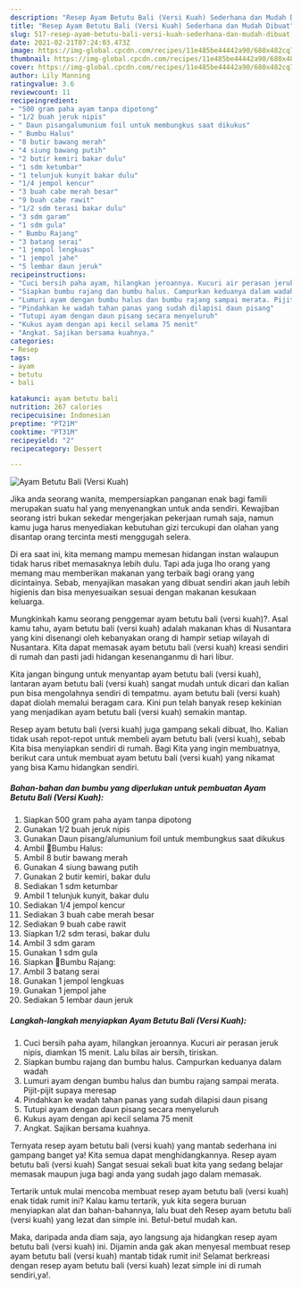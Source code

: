 ```yaml
---
description: "Resep Ayam Betutu Bali (Versi Kuah) Sederhana dan Mudah Dibuat"
title: "Resep Ayam Betutu Bali (Versi Kuah) Sederhana dan Mudah Dibuat"
slug: 517-resep-ayam-betutu-bali-versi-kuah-sederhana-dan-mudah-dibuat
date: 2021-02-21T07:24:03.473Z
image: https://img-global.cpcdn.com/recipes/11e485be44442a90/680x482cq70/ayam-betutu-bali-versi-kuah-foto-resep-utama.jpg
thumbnail: https://img-global.cpcdn.com/recipes/11e485be44442a90/680x482cq70/ayam-betutu-bali-versi-kuah-foto-resep-utama.jpg
cover: https://img-global.cpcdn.com/recipes/11e485be44442a90/680x482cq70/ayam-betutu-bali-versi-kuah-foto-resep-utama.jpg
author: Lily Manning
ratingvalue: 3.6
reviewcount: 11
recipeingredient:
- "500 gram paha ayam tanpa dipotong"
- "1/2 buah jeruk nipis"
- " Daun pisangalumunium foil untuk membungkus saat dikukus"
- " Bumbu Halus"
- "8 butir bawang merah"
- "4 siung bawang putih"
- "2 butir kemiri bakar dulu"
- "1 sdm ketumbar"
- "1 telunjuk kunyit bakar dulu"
- "1/4 jempol kencur"
- "3 buah cabe merah besar"
- "9 buah cabe rawit"
- "1/2 sdm terasi bakar dulu"
- "3 sdm garam"
- "1 sdm gula"
- " Bumbu Rajang"
- "3 batang serai"
- "1 jempol lengkuas"
- "1 jempol jahe"
- "5 lembar daun jeruk"
recipeinstructions:
- "Cuci bersih paha ayam, hilangkan jeroannya. Kucuri air perasan jeruk nipis, diamkan 15 menit. Lalu bilas air bersih, tiriskan."
- "Siapkan bumbu rajang dan bumbu halus. Campurkan keduanya dalam wadah"
- "Lumuri ayam dengan bumbu halus dan bumbu rajang sampai merata. Pijit-pijit supaya meresap"
- "Pindahkan ke wadah tahan panas yang sudah dilapisi daun pisang"
- "Tutupi ayam dengan daun pisang secara menyeluruh"
- "Kukus ayam dengan api kecil selama 75 menit"
- "Angkat. Sajikan bersama kuahnya."
categories:
- Resep
tags:
- ayam
- betutu
- bali

katakunci: ayam betutu bali 
nutrition: 267 calories
recipecuisine: Indonesian
preptime: "PT21M"
cooktime: "PT31M"
recipeyield: "2"
recipecategory: Dessert

---
```



![Ayam Betutu Bali (Versi Kuah)](https://img-global.cpcdn.com/recipes/11e485be44442a90/680x482cq70/ayam-betutu-bali-versi-kuah-foto-resep-utama.jpg)

Jika anda seorang wanita, mempersiapkan panganan enak bagi famili merupakan suatu hal yang menyenangkan untuk anda sendiri. Kewajiban seorang istri bukan sekedar mengerjakan pekerjaan rumah saja, namun kamu juga harus menyediakan kebutuhan gizi tercukupi dan olahan yang disantap orang tercinta mesti menggugah selera.

Di era  saat ini, kita memang mampu memesan hidangan instan walaupun tidak harus ribet memasaknya lebih dulu. Tapi ada juga lho orang yang memang mau memberikan makanan yang terbaik bagi orang yang dicintainya. Sebab, menyajikan masakan yang dibuat sendiri akan jauh lebih higienis dan bisa menyesuaikan sesuai dengan makanan kesukaan keluarga. 



Mungkinkah kamu seorang penggemar ayam betutu bali (versi kuah)?. Asal kamu tahu, ayam betutu bali (versi kuah) adalah makanan khas di Nusantara yang kini disenangi oleh kebanyakan orang di hampir setiap wilayah di Nusantara. Kita dapat memasak ayam betutu bali (versi kuah) kreasi sendiri di rumah dan pasti jadi hidangan kesenanganmu di hari libur.

Kita jangan bingung untuk menyantap ayam betutu bali (versi kuah), lantaran ayam betutu bali (versi kuah) sangat mudah untuk dicari dan kalian pun bisa mengolahnya sendiri di tempatmu. ayam betutu bali (versi kuah) dapat diolah memalui beragam cara. Kini pun telah banyak resep kekinian yang menjadikan ayam betutu bali (versi kuah) semakin mantap.

Resep ayam betutu bali (versi kuah) juga gampang sekali dibuat, lho. Kalian tidak usah repot-repot untuk membeli ayam betutu bali (versi kuah), sebab Kita bisa menyiapkan sendiri di rumah. Bagi Kita yang ingin membuatnya, berikut cara untuk membuat ayam betutu bali (versi kuah) yang nikamat yang bisa Kamu hidangkan sendiri.

<!--inarticleads1-->

##### Bahan-bahan dan bumbu yang diperlukan untuk pembuatan Ayam Betutu Bali (Versi Kuah):

1. Siapkan 500 gram paha ayam tanpa dipotong
1. Gunakan 1/2 buah jeruk nipis
1. Gunakan  Daun pisang/alumunium foil untuk membungkus saat dikukus
1. Ambil  🧄Bumbu Halus:
1. Ambil 8 butir bawang merah
1. Gunakan 4 siung bawang putih
1. Gunakan 2 butir kemiri, bakar dulu
1. Sediakan 1 sdm ketumbar
1. Ambil 1 telunjuk kunyit, bakar dulu
1. Sediakan 1/4 jempol kencur
1. Sediakan 3 buah cabe merah besar
1. Sediakan 9 buah cabe rawit
1. Siapkan 1/2 sdm terasi, bakar dulu
1. Ambil 3 sdm garam
1. Gunakan 1 sdm gula
1. Siapkan  🧄Bumbu Rajang:
1. Ambil 3 batang serai
1. Gunakan 1 jempol lengkuas
1. Gunakan 1 jempol jahe
1. Sediakan 5 lembar daun jeruk




<!--inarticleads2-->

##### Langkah-langkah menyiapkan Ayam Betutu Bali (Versi Kuah):

1. Cuci bersih paha ayam, hilangkan jeroannya. Kucuri air perasan jeruk nipis, diamkan 15 menit. Lalu bilas air bersih, tiriskan.
1. Siapkan bumbu rajang dan bumbu halus. Campurkan keduanya dalam wadah
1. Lumuri ayam dengan bumbu halus dan bumbu rajang sampai merata. Pijit-pijit supaya meresap
1. Pindahkan ke wadah tahan panas yang sudah dilapisi daun pisang
1. Tutupi ayam dengan daun pisang secara menyeluruh
1. Kukus ayam dengan api kecil selama 75 menit
1. Angkat. Sajikan bersama kuahnya.




Ternyata resep ayam betutu bali (versi kuah) yang mantab sederhana ini gampang banget ya! Kita semua dapat menghidangkannya. Resep ayam betutu bali (versi kuah) Sangat sesuai sekali buat kita yang sedang belajar memasak maupun juga bagi anda yang sudah jago dalam memasak.

Tertarik untuk mulai mencoba membuat resep ayam betutu bali (versi kuah) enak tidak rumit ini? Kalau kamu tertarik, yuk kita segera buruan menyiapkan alat dan bahan-bahannya, lalu buat deh Resep ayam betutu bali (versi kuah) yang lezat dan simple ini. Betul-betul mudah kan. 

Maka, daripada anda diam saja, ayo langsung aja hidangkan resep ayam betutu bali (versi kuah) ini. Dijamin anda gak akan menyesal membuat resep ayam betutu bali (versi kuah) mantab tidak rumit ini! Selamat berkreasi dengan resep ayam betutu bali (versi kuah) lezat simple ini di rumah sendiri,ya!.

